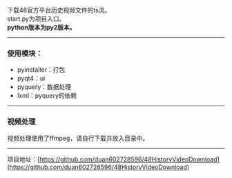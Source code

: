 下载48官方平台历史视频文件的ts流。   
start.py为项目入口。  
**python版本为py2版本。**

---

### 使用模块：
* pyinstaller：打包
* pyqt4：ui
* pyquery：数据处理
* lxml：pyquery的依赖

---

### 视频处理
视频处理使用了ffmpeg，请自行下载并放入目录中。

---

项目地址：[https://github.com/duan602728596/48HistoryVideoDownload](https://github.com/duan602728596/48HistoryVideoDownload)